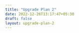 ```yaml
---
title: "Upgrade Plan 2"
date: 2022-12-26T13:17:47+05:30
draft: false
layout: upgrade-plan-2
---
```


